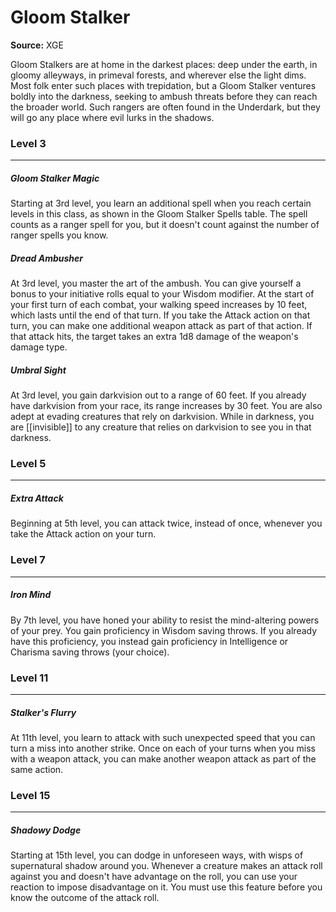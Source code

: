 # Gloom Stalker

**Source:** XGE

Gloom Stalkers are at home in the darkest places: deep under the earth, in gloomy alleyways, in primeval forests, and wherever else the light dims. Most folk enter such places with trepidation, but a Gloom Stalker ventures boldly into the darkness, seeking to ambush threats before they can reach the broader world. Such rangers are often found in the Underdark, but they will go any place where evil lurks in the shadows.

### Level 3
---
##### **Gloom Stalker Magic**
Starting at 3rd level, you learn an additional spell when you reach certain levels in this class, as shown in the Gloom Stalker Spells table. The spell counts as a ranger spell for you, but it doesn't count against the number of ranger spells you know.

##### **Dread Ambusher**
At 3rd level, you master the art of the ambush. You can give yourself a bonus to your initiative rolls equal to your Wisdom modifier.
At the start of your first turn of each combat, your walking speed increases by 10 feet, which lasts until the end of that turn. If you take the Attack action on that turn, you can make one additional weapon attack as part of that action. If that attack hits, the target takes an extra 1d8 damage of the weapon's damage type.

##### **Umbral Sight**
At 3rd level, you gain darkvision out to a range of 60 feet. If you already have darkvision from your race, its range increases by 30 feet.
You are also adept at evading creatures that rely on darkvision. While in darkness, you are [[invisible]] to any creature that relies on darkvision to see you in that darkness.

### Level 5
---
##### **Extra Attack**
Beginning at 5th level, you can attack twice, instead of once, whenever you take the Attack action on your turn.

### Level 7
---
##### **Iron Mind**
By 7th level, you have honed your ability to resist the mind-altering powers of your prey. You gain proficiency in Wisdom saving throws. If you already have this proficiency, you instead gain proficiency in Intelligence or Charisma saving throws (your choice).

### Level 11
---
##### **Stalker's Flurry**
At 11th level, you learn to attack with such unexpected speed that you can turn a miss into another strike. Once on each of your turns when you miss with a weapon attack, you can make another weapon attack as part of the same action.

### Level 15
---
##### **Shadowy Dodge**
Starting at 15th level, you can dodge in unforeseen ways, with wisps of supernatural shadow around you. Whenever a creature makes an attack roll against you and doesn't have advantage on the roll, you can use your reaction to impose disadvantage on it. You must use this feature before you know the outcome of the attack roll.